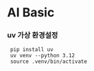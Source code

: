 # AI Basic 

### uv 가상 환경설정
```
 pip install uv 
 uv venv --python 3.12 
 source .venv/bin/activate 
```

